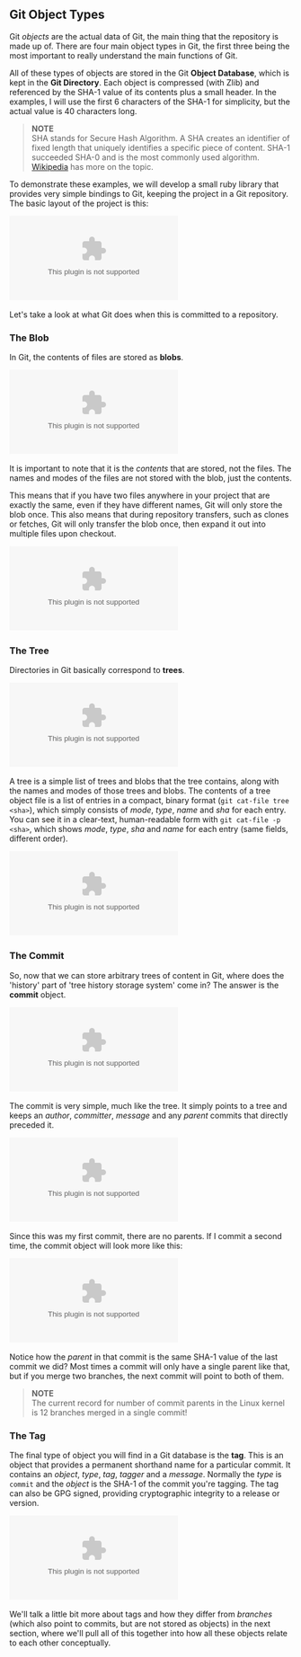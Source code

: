 <!--
SPDX-FileCopyrightText: 2008 Geoffrey Grosenbach <boss@topfunky.com>
SPDX-FileCopyrightText: 2008 Scott Chacon <schacon@gmail.com>
SPDX-FileCopyrightText: 2023 Robin Vobruba <hoijui.quaero@gmail.com>

SPDX-License-Identifier: CC-BY-SA-3.0
-->

## Git Object Types

Git *objects* are the actual data of Git,
the main thing that the repository is made up of.
There are four main object types in Git,
the first three being the most important
to really understand the main functions of Git.

All of these types of objects are stored in the Git **Object Database**,
which is kept in the **Git Directory**.
Each object is compressed (with Zlib)
and referenced by the SHA-1 value of its contents plus a small header.
In the examples,
I will use the first 6 characters of the SHA-1 for simplicity,
but the actual value is 40 characters long.

> **NOTE** \
SHA stands for Secure Hash Algorithm.
A SHA creates an identifier of fixed length
that uniquely identifies a specific piece of content.
SHA-1 succeeded SHA-0 and is the most commonly used algorithm.
[Wikipedia](https://en.wikipedia.org/wiki/SHA1) has more on the topic.

To demonstrate these examples,
we will develop a small ruby library
that provides very simple bindings to Git,
keeping the project in a Git repository.
The basic layout of the project is this:

![Sample project with files and directories](../artwork/vector/layout.eps)

Let's take a look at what Git does when this is committed to a repository.

### The Blob

In Git,
the contents of files are stored as **blobs**.

![Files are stored as blobs](../artwork/vector/blobs.eps)

It is important to note that it is the *contents* that are stored,
not the files.
The names and modes of the files are not stored with the blob,
just the contents.

This means that if you have two files anywhere in your project
that are exactly the same,
even if they have different names,
Git will only store the blob once.
This also means that during repository transfers,
such as clones or fetches,
Git will only transfer the blob once,
then expand it out into multiple files upon checkout.

![The contents of a blob,
uncompressed](../artwork/vector/blob-expand.eps)

### The Tree

Directories in Git basically correspond to **trees**.

![Trees are pointers to blobs and other trees](../artwork/vector/trees.eps)

A tree is a simple list of trees and blobs that the tree contains,
along with the names and modes of those trees and blobs.
The contents of a tree object file is a list of entries in a compact,
binary format (`git cat-file tree <sha>`),
which simply consists of *mode*,
*type*,
*name* and *sha* for each entry.
You can see it in a clear-text,
human-readable form with `git cat-file -p <sha>`,
which shows *mode*,
*type*,
*sha* and *name* for each entry (same fields,
different order).

![An uncompressed tree](../artwork/vector/tree-expand.eps)

### The Commit

So,
now that we can store arbitrary trees of content in Git,
where does the 'history' part of 'tree history storage system' come in?
The answer is the **commit** object.

![A commit references a tree](../artwork/vector/commit.eps)

The commit is very simple,
much like the tree.
It simply points to a tree and keeps an *author*,
*committer*,
*message* and any *parent* commits that directly preceded it.

![Uncompressed initial commit](../artwork/vector/commit-expand.eps)

Since this was my first commit,
there are no parents.
If I commit a second time,
the commit object will look more like this:

![A commit with a parent](../artwork/vector/commit-expand2.eps)

Notice how the *parent* in that commit
is the same SHA-1 value of the last commit we did?
Most times a commit will only have a single parent like that,
but if you merge two branches,
the next commit will point to both of them.

> **NOTE** \
The current record for number of commit parents in the Linux kernel
is 12 branches merged in a single commit!

### The Tag

The final type of object you will find in a Git database is the **tag**.
This is an object that provides a permanent shorthand name
for a particular commit.
It contains an *object*,
*type*,
*tag*,
*tagger* and a *message*.
Normally the *type* is `commit`
and the *object* is the SHA-1 of the commit you're tagging.
The tag can also be GPG signed,
providing cryptographic integrity to a release or version.

![Uncompressed tag](../artwork/vector/tag-expand.eps)

We'll talk a little bit more about tags
and how they differ from *branches* (which also point to commits,
but are not stored as objects) in the next section,
where we'll pull all of this together
into how all these objects relate to each other conceptually.
